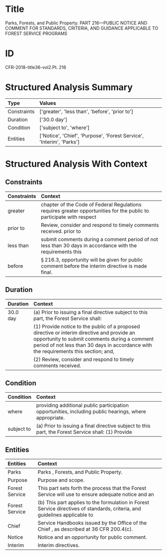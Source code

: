 # Title

 Parks, Forests, and Public Property. PART 216—PUBLIC NOTICE AND COMMENT FOR STANDARDS, CRITERIA, AND GUIDANCE APPLICABLE TO FOREST SERVICE PROGRAMS


# ID

 CFR-2018-title36-vol2.Pt. 216


# Structured Analysis Summary

| Type        | Values                                                               |
|:------------|:---------------------------------------------------------------------|
| Constraints | ['greater', 'less than', 'before', 'prior to']                       |
| Duration    | ['30.0 day']                                                         |
| Condition   | ['subject to', 'where']                                              |
| Entities    | ['Notice', 'Chief', 'Purpose', 'Forest Service', 'Interim', 'Parks'] |


# Structured Analysis With Context

 


## Constraints

| Constraints   | Context                                                                                                              |
|:--------------|:---------------------------------------------------------------------------------------------------------------------|
| greater       | chapter of the Code of Federal Regulations requires greater opportunities for the public to participate with respect |
| prior to      | Review, consider and respond to timely comments received. prior to                                                   |
| less than     | submit comments during a comment period of not less than 30 days in accordance with the requirements this            |
| before        | &#167;&#8201;216.3, opportunity will be given for public comment before  the interim directive is made final.        |


## Duration

| Duration   | Context                                                                                                                                                                                                                                       |
|:-----------|:----------------------------------------------------------------------------------------------------------------------------------------------------------------------------------------------------------------------------------------------|
| 30.0 day   | (a) Prior to issuing a final directive subject to this part, the Forest Service shall:                                                                                                                                                        |
|            |           (1) Provide notice to the public of a proposed directive or interim directive and provide an opportunity to submit comments during a comment period of not less than 30 days in accordance with the requirements this section; and, |
|            |           (2) Review, consider and respond to timely comments received.                                                                                                                                                                       |


## Condition

| Condition   | Context                                                                                                 |
|:------------|:--------------------------------------------------------------------------------------------------------|
| where       | providing additional public participation opportunities, including public hearings, where  appropriate. |
| subject to  | (a) Prior to issuing a final directive  subject to this part, the Forest Service shall: (1) Provide     |


## Entities

| Entities       | Context                                                                                                                      |
|:---------------|:-----------------------------------------------------------------------------------------------------------------------------|
| Parks          | Parks , Forests, and Public Property.                                                                                        |
| Purpose        | Purpose  and scope.                                                                                                          |
| Forest Service | This part sets forth the process that the Forest Service will use to ensure adequate notice and an                           |
| Forest Service | (b) This part applies to the formulation in  Forest Service  directives of standards, criteria, and guidelines applicable to |
| Chief          | Service Handbooks issued by the Office of the Chief , as described at 36 CFR 200.4(c).                                       |
| Notice         | Notice  and an opportunity for public comment.                                                                               |
| Interim        | Interim  directives.                                                                                                         |


